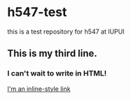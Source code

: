 # h547-test
this is a test repository for h547 at IUPUI
## This is my third line.

### I can't wait to write in HTML!

[I'm an inline-style link](https://www.google.com)
